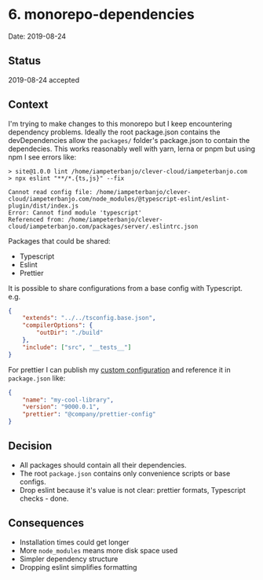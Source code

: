 # 6. monorepo-dependencies

Date: 2019-08-24

## Status

2019-08-24 accepted

## Context

I'm trying to make changes to this monorepo but I keep encountering dependency problems. Ideally the root package.json contains the devDependencies allow the `packages/` folder's package.json to contain the dependecies. This works reasonably well with yarn, lerna or pnpm but using npm I see errors like:

```shell
> site@1.0.0 lint /home/iampeterbanjo/clever-cloud/iampeterbanjo.com
> npx eslint "**/*.{ts,js}" --fix

Cannot read config file: /home/iampeterbanjo/clever-cloud/iampeterbanjo.com/node_modules/@typescript-eslint/eslint-plugin/dist/index.js
Error: Cannot find module 'typescript'
Referenced from: /home/iampeterbanjo/clever-cloud/iampeterbanjo.com/packages/server/.eslintrc.json
```

Packages that could be shared:

- Typescript
- Eslint
- Prettier

It is possible to share configurations from a base config with Typescript. e.g.

```json
{
	"extends": "../../tsconfig.base.json",
	"compilerOptions": {
		"outDir": "./build"
	},
	"include": ["src", "__tests__"]
}
```

For prettier I can publish my [custom configuration][published-prettier-config] and reference it in `package.json` like:

```json
{
	"name": "my-cool-library",
	"version": "9000.0.1",
	"prettier": "@company/prettier-config"
}
```

## Decision

- All packages should contain all their dependencies.
- The root `package.json` contains only convenience scripts or base configs.
- Drop eslint because it's value is not clear: prettier formats, Typescript checks - done.

## Consequences

- Installation times could get longer
- More `node_modules` means more disk space used
- Simpler dependency structure
- Dropping eslint simplifies formatting

[published-prettier-config]: https://github.com/azz/prettier-config

